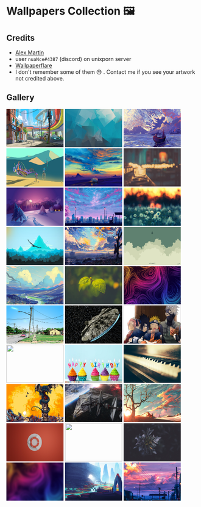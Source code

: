 # Wallpapers Collection :framed_picture:

## Credits
 - [Alex Martin](https://www.alexstevenmartin.com/)
 - user `nuaNce#4387` (discord) on unixporn server
 - [Wallpaperflare](www.wallpaperflare.com)
 - I don't remember some of them :sweat: . Contact me if you see your artwork not credited above.

## Gallery

<p align="center">

<a href="gallery/astoria.jpeg"><img src="gallery/astoria.jpeg" width="150" height="100"></a>
<a href="gallery/blue_abstract.png"><img src="gallery/blue_abstract.png" width="150" height="100"></a>
<a href="gallery/boat.jpg"><img src="gallery/boat.jpg" width="150" height="100"></a>
<a href="gallery/BoneSpeeder-sm.jpg"><img src="gallery/BoneSpeeder-sm.jpg" width="150" height="100"></a>
<a href="gallery/bus_balloon.jpg"><img src="gallery/bus_balloon.jpg" width="150" height="100"></a>
<a href="gallery/candle-2.jpg"><img src="gallery/candle-2.jpg" width="150" height="100"></a>
<a href="gallery/christmas.jpg"><img src="gallery/christmas.jpg" width="150" height="100"></a>
<a href="gallery/cycle.jpg"><img src="gallery/cycle.jpg" width="150" height="100"></a>
<a href="gallery/daffodils.jpg"><img src="gallery/daffodils.jpg" width="150" height="100"></a>
<a href="gallery/eagle-flat-landscape-720p.jpg"><img src="gallery/eagle-flat-landscape-720p.jpg" width="150" height="100"></a>
<a href="gallery/girl_and_boat.jpg"><img src="gallery/girl_and_boat.jpg" width="150" height="100"></a>
<a href="gallery/jet.jpg"><img src="gallery/jet.jpg" width="150" height="100"></a>
<a href="gallery/landscape.jpg"><img src="gallery/landscape.jpg" width="150" height="100"></a>
<a href="gallery/leaves.jpg"><img src="gallery/leaves.jpg" width="150" height="100"></a>
<a href="gallery/lines.jpg"><img src="gallery/lines.jpg" width="150" height="100"></a>
<a href="gallery/MidwestScifi-sunny.jpg"><img src="gallery/MidwestScifi-sunny.jpg" width="150" height="100"></a>
<a href="gallery/millenium_falcon.jpg"><img src="gallery/millenium_falcon.jpg" width="150" height="100"></a>
<a href="gallery/naruto.png"><img src="gallery/naruto.png" width="150" height="100"></a>
<a href="gallery/naruto_sasuke.png"><img src="gallery/naruto_sasuke.png" width="150" height="100"></a>
<a href="gallery/Pavi_1st_birthday_10-Oct.png"><img src="gallery/Pavi_1st_birthday_10-Oct.png" width="150" height="100"></a>
<a href="gallery/piano.jpg"><img src="gallery/piano.jpg" width="150" height="100"></a>
<a href="gallery/the-priory-of-the-orange-tree-wallpaper.jpg"><img src="gallery/the-priory-of-the-orange-tree-wallpaper.jpg" width="150" height="100"></a>
<a href="gallery/tie.jpg"><img src="gallery/tie.jpg" width="150" height="100"></a>
<a href="gallery/tree_without_leaves.jpg"><img src="gallery/tree_without_leaves.jpg" width="150" height="100"></a>
<a href="gallery/ubuntu_user_GreenScreenSocks_reddit.jpg"><img src="gallery/ubuntu_user_GreenScreenSocks_reddit.jpg" width="150" height="100"></a>
<a href="gallery/ubuntu_user_GreenScreenSocks_reddit.png"><img src="gallery/ubuntu_user_GreenScreenSocks_reddit.png" width="150" height="100"></a>
<a href="gallery/violet.jpeg"><img src="gallery/violet.jpeg" width="150" height="100"></a>
<a href="gallery/wallblur.jpg"><img src="gallery/wallblur.jpg" width="150" height="100"></a>
<a href="gallery/waterfall.jpg"><img src="gallery/waterfall.jpg" width="150" height="100"></a>
<a href="gallery/wires.jpg"><img src="gallery/wires.jpg" width="150" height="100"></a>

</p>
